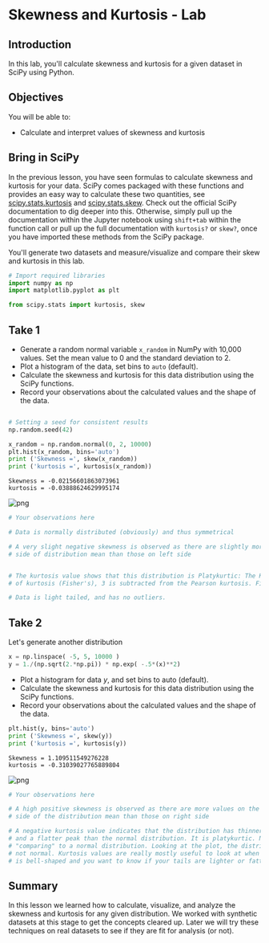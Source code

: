 # Skewness and Kurtosis - Lab

## Introduction

In this lab, you'll calculate skewness and kurtosis for a given dataset in SciPy using Python.

## Objectives
You will be able to:

* Calculate and interpret values of skewness and kurtosis

## Bring in SciPy
In the previous lesson, you have seen formulas to calculate skewness and kurtosis for your data. SciPy comes packaged with these functions and provides an easy way to calculate these two quantities, see [scipy.stats.kurtosis](https://docs.scipy.org/doc/scipy/reference/generated/scipy.stats.kurtosis.html#scipy.stats.kurtosis) and [scipy.stats.skew](https://docs.scipy.org/doc/scipy/reference/generated/scipy.stats.skew.html). Check out the official SciPy documentation to dig deeper into this. Otherwise, simply pull up the documentation within the Jupyter notebook using `shift+tab` within the function call or pull up the full documentation with `kurtosis?` or `skew?`, once you have imported these methods from the SciPy package.

You'll generate two datasets and measure/visualize and compare their skew and kurtosis in this lab.


```python
# Import required libraries
import numpy as np
import matplotlib.pyplot as plt

from scipy.stats import kurtosis, skew
```

## Take 1
* Generate a random normal variable `x_random` in NumPy with 10,000 values. Set the mean value to 0 and the standard deviation to 2.
* Plot a histogram of the data, set bins to `auto` (default). 
* Calculate the skewness and kurtosis for this data distribution using the SciPy functions.
* Record your observations about the calculated values and the shape of the data. 


```python

# Setting a seed for consistent results
np.random.seed(42)

x_random = np.random.normal(0, 2, 10000)
plt.hist(x_random, bins='auto')
print ('Skewness =', skew(x_random))
print ('kurtosis =', kurtosis(x_random))
```

    Skewness = -0.02156601863073961
    kurtosis = -0.03888624629995174



    
![png](index_files/index_3_1.png)
    



```python
# Your observations here 

# Data is normally distributed (obviously) and thus symmetrical 

# A very slight negative skewness is observed as there are slightly more values on the right 
# side of distribution mean than those on left side


# The kurtosis value shows that this distribution is Platykurtic: The Kurtosis < 0 . In this implementation
# of kurtosis (Fisher's), 3 is subtracted from the Pearson kurtosis. Fisher's kurtosis is also known as excess kurtosis.

# Data is light tailed, and has no outliers. 
```

## Take 2

Let's generate another distribution 


```python
x = np.linspace( -5, 5, 10000 )
y = 1./(np.sqrt(2.*np.pi)) * np.exp( -.5*(x)**2)
```

* Plot a histogram for data $y$, and set bins to auto (default).
* Calculate the skewness and kurtosis for this data distribution using the SciPy functions.
* Record your observations about the calculated values and the shape of the data.


```python
plt.hist(y, bins='auto')
print ('Skewness =', skew(y))
print ('kurtosis =', kurtosis(y))
```

    Skewness = 1.109511549276228
    kurtosis = -0.31039027765889804



    
![png](index_files/index_8_1.png)
    



```python
# Your observations here 

# A high positive skewness is observed as there are more values on the left 
# side of the distribution mean than those on right side

# A negative kurtosis value indicates that the distribution has thinner tails 
# and a flatter peak than the normal distribution. It is platykurtic. Note that the measure of kurtosis is
# "comparing" to a normal distribution. Looking at the plot, the distribution is clearly
# not normal. Kurtosis values are really mostly useful to look at when your observed curve 
# is bell-shaped and you want to know if your tails are lighter or fatter than those of a normal distribution
```

## Summary

In this lesson we learned how to calculate, visualize, and analyze the skewness and kurtosis for any given distribution. We worked with synthetic datasets at this stage to get the concepts cleared up. Later we will try these techniques on real datasets to see if they are fit for analysis (or not). 
